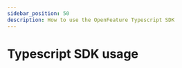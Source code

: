 ```yaml
---
sidebar_position: 50
description: How to use the OpenFeature Typescript SDK
---
```


# Typescript SDK usage
